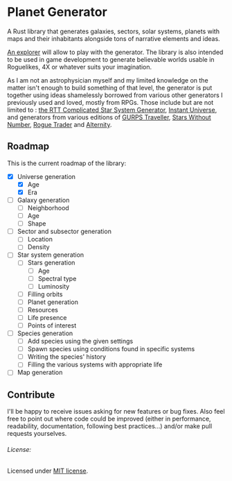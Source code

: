 # Planet Generator
A Rust library that generates galaxies, sectors, solar systems, planets with maps and their inhabitants alongside tons of narrative elements and ideas.

[An explorer](https://github.com/lmagitem/galactic-explorer) will allow to play with the generator. The library is also intended to be used in game development to generate believable worlds usable in Roguelikes, 4X or whatever suits your imagination.

As I am not an astrophysician myself and my limited knowledge on the matter isn't enough to build something of that level, the generator is put together using ideas shamelessly borrowed from various other generators I previously used and loved, mostly from RPGs. Those include but are not limited to : [the RTT Complicated Star System Generator](https://wiki.rpg.net/index.php/RTT_Worldgen), [Instant Universe](https://www.drivethrurpg.com/product/153512/Instant-Universe), and generators from various editions of [GURPS Traveller](https://en.wikipedia.org/wiki/GURPS_Traveller), [Stars Without Number](https://www.drivethrurpg.com/product/226996/Stars-Without-Number-Revised-Edition), [Rogue Trader](https://en.wikipedia.org/wiki/Rogue_Trader_(role-playing_game)) and [Alternity](https://en.wikipedia.org/wiki/Alternity).

## Roadmap
This is the current roadmap of the library:
- [x] Universe generation
	- [x] Age
	- [x] Era
- [ ] Galaxy generation
	- [ ] Neighborhood
	- [ ] Age
	- [ ] Shape
- [ ] Sector and subsector generation
	- [ ] Location
	- [ ] Density
- [ ] Star system generation
	- [ ] Stars generation
		- [ ] Age
		- [ ] Spectral type
		- [ ] Luminosity
	- [ ] Filling orbits
	- [ ] Planet generation
	- [ ] Resources
	- [ ] Life presence
	- [ ] Points of interest
- [ ] Species generation
	- [ ] Add species using the given settings
	- [ ] Spawn species using conditions found in specific systems
	- [ ] Writing the species' history
	- [ ] Filling the various systems with appropriate life
- [ ] Map generation

## Contribute
I'll be happy to receive issues asking for new features or bug fixes. Also feel free to point out where code could be improved (either in performance, readability, documentation, following best practices...) and/or make pull requests yourselves.

###### License:
Licensed under [MIT license](https://github.com/lmagitem/seeded-dice-roller/blob/master/LICENSE.md).
